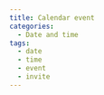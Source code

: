 ```yaml
---
title: Calendar event
categories:
  - Date and time
tags:
  - date
  - time
  - event
  - invite
---
```

